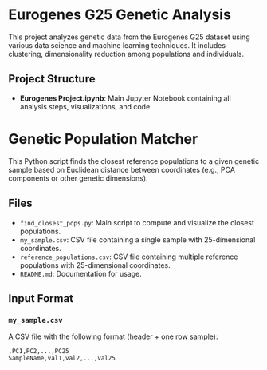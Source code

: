 # Eurogenes G25 Genetic Analysis

This project analyzes genetic data from the Eurogenes G25 dataset using various data science and machine learning techniques. It includes clustering, dimensionality reduction among populations and individuals.
##  Project Structure

- **Eurogenes Project.ipynb**: Main Jupyter Notebook containing all analysis steps, visualizations, and code.

# Genetic Population Matcher

This Python script finds the closest reference populations to a given genetic sample based on Euclidean distance between coordinates (e.g., PCA components or other genetic dimensions).

##  Files

- `find_closest_pops.py`: Main script to compute and visualize the closest populations.
- `my_sample.csv`: CSV file containing a single sample with 25-dimensional coordinates.
- `reference_populations.csv`: CSV file containing multiple reference populations with 25-dimensional coordinates.
- `README.md`: Documentation for usage.

##  Input Format

### `my_sample.csv`

A CSV file with the following format (header + one row sample):

```csv
,PC1,PC2,...,PC25
SampleName,val1,val2,...,val25

